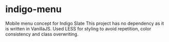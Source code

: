# indigo-menu
Mobile menu concept for Indigo Slate
This project has no dependency as it is written in VanillaJS.
Used LESS for styling to avoid repetition, color consistency and class overwriting.
